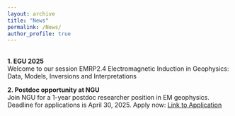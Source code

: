 ```yaml
---
layout: archive
title: "News" 
permalink: /News/ 
author_profile: true
---
```


<br>
<b>1. EGU 2025</b> <br>
Welcome to our session EMRP2.4
Electromagnetic Induction in Geophysics: Data, Models, Inversions and Interpretations
<br>

<b>2. Postdoc opportunity at NGU </b> <br>
Join NGU for a 1-year postdoc researcher position in EM geophysics. Deadline for applications is April 30, 2025.
Apply now: [Link to Application](https://lnkd.in/d4KkVUgZ)

<br>
